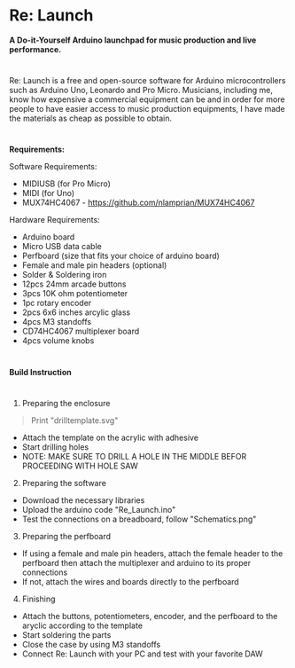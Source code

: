 # Re: Launch
**A Do-it-Yourself Arduino launchpad for music production and live performance.**
#
Re: Launch is a free and open-source software for Arduino microcontrollers such as Arduino Uno, Leonardo and Pro Micro. Musicians, including me, know how expensive a commercial equipment can be and in order for more people to have easier access to music production equipments, I have made the materials as cheap as possible to obtain.
#

**Requirements:**


Software Requirements:
- MIDIUSB (for Pro Micro)
- MIDI (for Uno)
- MUX74HC4067 - https://github.com/nlamprian/MUX74HC4067


Hardware Requirements:
- Arduino board
- Micro USB data cable
- Perfboard (size that fits your choice of arduino board)
- Female and male pin headers (optional)
- Solder & Soldering iron
- 12pcs 24mm arcade buttons
- 3pcs 10K ohm potentiometer
- 1pc rotary encoder
- 2pcs 6x6 inches arcylic glass
- 4pcs  M3 standoffs
- CD74HC4067 multiplexer board
- 4pcs volume knobs

#
**Build Instruction**
#
1. Preparing the enclosure
  > Print "drilltemplate.svg"
  - Attach the template on the acrylic with adhesive
  - Start drilling holes
  - NOTE: MAKE SURE TO DRILL A HOLE IN THE MIDDLE BEFOR PROCEEDING WITH HOLE SAW

2. Preparing the software
  - Download the necessary libraries
  - Upload the arduino code "Re_Launch.ino"
  - Test the connections on a breadboard, follow "Schematics.png"

3. Preparing the perfboard
  - If using a female and male pin headers, attach the female header to the perfboard then attach the multiplexer and arduino to its proper connections
  - If not, attach the wires and boards directly to the perfboard

4. Finishing
  - Attach the buttons, potentiometers, encoder, and the perfboard to the aryclic according to the template
  - Start soldering the parts
  - Close the case by using M3 standoffs
  - Connect Re: Launch with your PC and test with your favorite DAW
